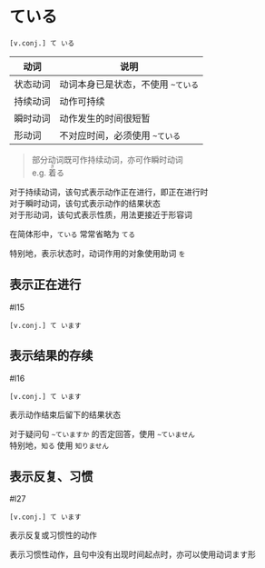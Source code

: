 # ている


```nihongo
[v.conj.] て いる  
```

| 动词   | 说明                  |
| ---- | ------------------- |
| 状态动词 | 动词本身已是状态，不使用 `~ている` |
| 持续动词 | 动作可持续               |
| 瞬时动词 | 动作发生的时间很短暂          |
| 形动词  | 不对应时间，必须使用 `~ている`   |

> 部分动词既可作持续动词，亦可作瞬时动词  
> e.g. <ruby>着<rt>き</rt>る</ruby>  
>

对于持续动词，该句式表示动作正在进行，即正在进行时  
对于瞬时动词，该句式表示动作的结果状态  
对于形动词，该句式表示性质，用法更接近于形容词  

在简体形中，`ている` 常常省略为 `てる`  

特别地，表示状态时，动词作用的对象使用助词 `を`  

## 表示正在进行  

 #l15  

```nihongo
[v.conj.] て います  
```

## 表示结果的存续  

 #l16  

```nihongo
[v.conj.] て います  
```

表示动作结束后留下的结果状态  

对于疑问句 `~ていますか` 的否定回答，使用 `~ていません`  
特别地，`知る` 使用 `知りません`  

## 表示反复、习惯  

 #l27  

```nihongo
[v.conj.] て います  
```

表示反复或习惯性的动作  

表示习惯性动作，且句中没有出现时间起点时，亦可以使用动词ます形  

